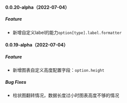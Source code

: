#### 0.0.20-alpha（2022-07-04）

##### Feature

- 新增自定义label的能力`option[type].label.formatter`

#### 0.0.19-alpha（2022-07-04）

##### Feature

- 新增图表自定义高度配置字段：`option.height`

##### Bug Fixes

- 柱状图翻转情况，数据长度过小时图表高度不够的情况


